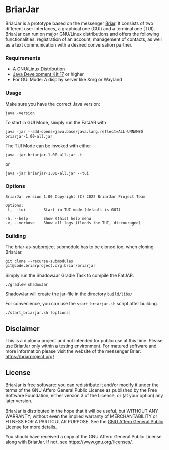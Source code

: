 # BriarJar

BriarJar is a prototype based on the messenger [Briar](https://briarproject.org).
It consists of two different user interfaces, a graphical one (GUI) and a
terminal one (TUI). BriarJar can run on major GNU/Linux distributions and offers
the following functionalities: registration of an account, management of
contacts, as well as a text communication with a desired conversation partner.

### Requirements

- A GNU/Linux Distribution
- [Java Development Kit 17](https://jdk.java.net/17/) or higher
- For GUI Mode: A display server like Xorg or Wayland

### Usage

Make sure you have the correct Java version: 
```
java -version
```

To start in GUI Mode, simply run the FatJAR with
```
java -jar --add-opens=java.base/java.lang.reflect=ALL-UNNAMED briarjar-1.00-all.jar
```

The TUI Mode can be invoked with either  
```
java -jar briarjar-1.00-all.jar -t
```
or
```
java -jar briarjar-1.00-all.jar --tui
```

### Options

```
BriarJar version 1.00 Copyright (C) 2022 BriarJar Project Team

Options:
-t, --tui        Start in TUI mode (default is GUI)

-h, --help       Show (this) help menu
-v, --verbose    Show all logs (floods the TUI, discouraged)
```

### Building

The briar-as-subproject submodule has to be cloned too, when cloning BriarJar. 
```
git clone --recurse-submodules git@code.briarproject.org:briar/briarjar 
```

Simply run the ShadowJar Gradle Task to compile the FatJAR.

```
./gradlew shadowJar
```

ShadowJar will create the jar-file in the directory `build/libs/`

For convenience, you can use the `start_briarjar.sh` script after building.
```
./start_briarjar.sh [options]
```

## Disclaimer

This is a diploma project and not intended for public use at this time. Please
use BriarJar only within a testing environment. For matured software and more
information please visit the website of the messenger Briar: https://briarproject.org/

## License

BriarJar is free software: you can redistribute it and/or modify
it under the terms of the GNU Affero General Public License as
published by the Free Software Foundation, either version 3 of the
License, or (at your option) any later version.

BriarJar is distributed in the hope that it will be useful,
but WITHOUT ANY WARRANTY; without even the implied warranty of
MERCHANTABILITY or FITNESS FOR A PARTICULAR PURPOSE.  See the
[GNU Affero General Public License](LICENSE.md) for more details.

You should have received a copy of the GNU Affero General Public License
along with BriarJar.  If not, see <https://www.gnu.org/licenses/>.
